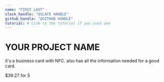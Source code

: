 ```yaml
---
name: "FIRST LAST"
slack_handle: "@SLACK HANDLE"
github_handle: "@GITHUB HANDLE"
tutorial: # Link to the tutorial if you used one
---
```


# YOUR PROJECT NAME

<!-- Describe your board in 2-3 sentences. What are you making? What will it do? -->
it's a business card with NFC. also has all the information needed for a good card.
<!-- How much is it going to cost? -->
$39.27 for 5 
<!-- Tell us a little bit about your design process. What were some challenges? What helped? ***Totally optional*** -->
